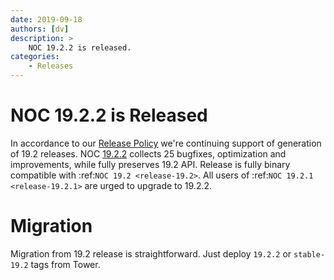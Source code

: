 ```yaml
---
date: 2019-09-18
authors: [dv]
description: >
    NOC 19.2.2 is released.
categories:
    - Releases
---
```

# NOC 19.2.2 is Released

In accordance to our [Release Policy](../../release-policy/index.md)
we're continuing support of generation of 19.2 releases. 
NOC [19.2.2](https://code.getnoc.com/noc/noc/tags/19.2.2)
collects 25 bugfixes, optimization and improvements, while fully
preserves 19.2 API. Release is fully binary compatible with :ref:`NOC 19.2 <release-19.2>`.
All users of :ref:`NOC 19.2.1 <release-19.2.1>` are urged to upgrade to 19.2.2.

<!-- more -->
# Migration
Migration from 19.2 release is straightforward. Just deploy 
`19.2.2` or `stable-19.2` tags from Tower.
